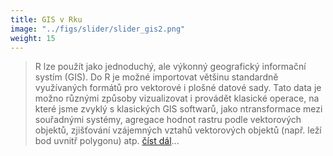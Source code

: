 ```yaml
---
title: GIS v Rku
image: "../figs/slider/slider_gis2.png"
weight: 15
---
```


> R lze použít jako jednoduchý, ale výkonný geografický informační systím (GIS). Do R je možné importovat většinu standardně využívaných formátů pro vektorové i plošné datové sady. Tato data je možno různými způsoby vizualizovat i provádět klasické operace, na které jsme zvyklý s klasických GIS softwarů, jako ntransformace mezi souřadnými systémy, agregace hodnot rastru podle vektorových objektů, zjišťování vzájemných vztahů vektorových objektů (např. leží bod uvnitř polygonu) atp.  [číst dál](../blog/data_analysis)...

